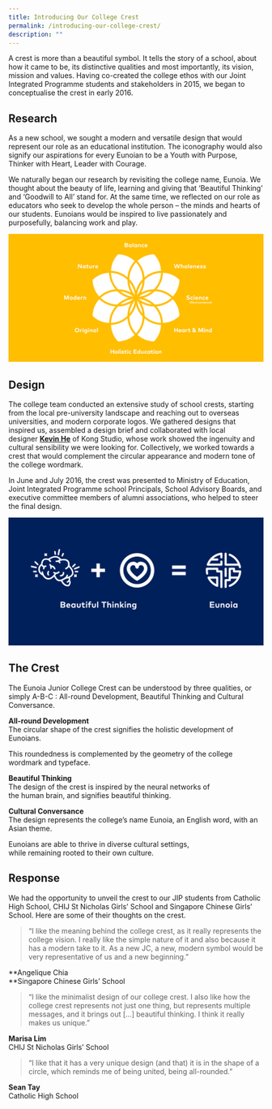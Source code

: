 ```yaml
---
title: Introducing Our College Crest
permalink: /introducing-our-college-crest/
description: ""
---
```

A crest is more than a beautiful symbol. It tells the story of a school, about how it came to be, its distinctive qualities and most importantly, its vision, mission and values. Having co-created the college ethos with our Joint Integrated Programme students and stakeholders in 2015, we began to conceptualise the crest in early 2016.

## Research

As a new school, we sought a modern and versatile design that would represent our role as an educational institution. The iconography would also signify our aspirations for every Eunoian to be a Youth with Purpose, Thinker with Heart, Leader with Courage.

We naturally began our research by revisiting the college name, Eunoia. We thought about the beauty of life, learning and giving that ‘Beautiful Thinking’ and ‘Goodwill to All’ stand for. At the same time, we reflected on our role as educators who seek to develop the whole person – the minds and hearts of our students. Eunoians would be inspired to live passionately and purposefully, balancing work and play.

![](/images/Logo-Development-3.png)

## Design

The college team conducted an extensive study of school crests, starting from the local pre-university landscape and reaching out to overseas universities, and modern corporate logos. We gathered designs that inspired us, assembled a design brief and collaborated with local designer [**Kevin He**](https://www.behance.net/kevinhe) of Kong Studio, whose work showed the ingenuity and cultural sensibility we were looking for. Collectively, we worked towards a crest that would complement the circular appearance and modern tone of the college wordmark.

In June and July 2016, the crest was presented to Ministry of Education, Joint Integrated Programme school Principals, School Advisory Boards, and executive committee members of alumni associations, who helped to steer the final design.

![](/images/Logo-Development-1.png)

## The Crest

The Eunoia Junior College Crest can be understood by three qualities, or simply A-B-C : All-round Development, Beautiful Thinking and Cultural Conversance.

**All-round Development**  
The circular shape of the crest signifies the holistic development of Eunoians.

This roundedness is complemented by the geometry of the college wordmark and typeface.

**Beautiful Thinking**  
The design of the crest is inspired by the neural networks of  
the human brain, and signifies beautiful thinking.

**Cultural Conversance**  
The design represents the college’s name Eunoia, an English word, with an Asian theme.

Eunoians are able to thrive in diverse cultural settings,  
while remaining rooted to their own culture.

## Response

We had the opportunity to unveil the crest to our JIP students from Catholic High School, CHIJ St Nicholas Girls’ School and Singapore Chinese Girls’ School. Here are some of their thoughts on the crest.

> “I like the meaning behind the college crest, as it really represents the college vision. I really like the simple nature of it and also because it has a modern take to it. As a new JC, a new, modern symbol would be very representative of us and a new beginning.”

**Angelique Chia  
**Singapore Chinese Girls’ School

> “I like the minimalist design of our college crest. I also like how the college crest represents not just one thing, but represents multiple messages, and it brings out \[…\] beautiful thinking. I think it really makes us unique.”

**Marisa Lim**  
CHIJ St Nicholas Girls’ School

> “I like that it has a very unique design (and that) it is in the shape of a circle, which reminds me of being united, being all-rounded.”

**Sean Tay**  
Catholic High School
